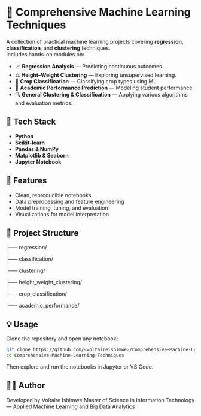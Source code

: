 # 🧠 Comprehensive Machine Learning Techniques

A collection of practical machine learning projects covering **regression**, **classification**, and **clustering** techniques.  
Includes hands-on modules on:

- 📈 **Regression Analysis** — Predicting continuous outcomes.  
- ⚖️ **Height–Weight Clustering** — Exploring unsupervised learning.  
- 🌾 **Crop Classification** — Classifying crop types using ML.  
- 🧮 **Academic Performance Prediction** — Modeling student performance.  
- 🔍 **General Clustering & Classification** — Applying various algorithms and evaluation metrics.  

## 🧰 Tech Stack
- **Python**
- **Scikit-learn**
- **Pandas & NumPy**
- **Matplotlib & Seaborn**
- **Jupyter Notebook**

## 🚀 Features
- Clean, reproducible notebooks  
- Data preprocessing and feature engineering  
- Model training, tuning, and evaluation  
- Visualizations for model interpretation  

## 📂 Project Structure
├── regression/

├── classification/

├── clustering/

├── height_weight_clustering/

├── crop_classification/

└── academic_performance/


## 💡 Usage
Clone the repository and open any notebook:
```bash
git clone https://github.com/<voltaireishimwe>/Comprehensive-Machine-Learning-Techniques.git
cd Comprehensive-Machine-Learning-Techniques
```
Then explore and run the notebooks in Jupyter or VS Code.

## 🧑‍💻 Author

Developed by Voltaire Ishimwe
Master of Science in Information Technology — Applied Machine Learning and Big Data Analytics 
